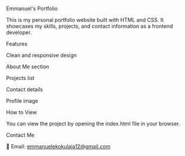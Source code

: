 Emmanuel's Portfolio

This is my personal portfolio website built with HTML and CSS.
It showcases my skills, projects, and contact information as a frontend developer.

Features

Clean and responsive design

About Me section

Projects list

Contact details

Profile image

How to View

You can view the project by opening the index.html file in your browser.

Contact Me

📧 Email: emmanuelekokulaja12@gmail.com
